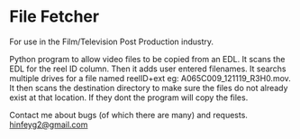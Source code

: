 File Fetcher
=============

For use in the Film/Television Post Production industry.

Python program to allow video files to be copied from an EDL.
It scans the EDL for the reel ID column.
Then it adds user entered filenames.
It searchs multiple drives for a file named reelID+ext eg: A065C009_121119_R3H0.mov.
It then scans the destination directory to make sure the files do not already exist at that location.
If they dont the program will copy the files.

Contact me about bugs (of which there are many) and requests.
hinfeyg2@gmail.com
